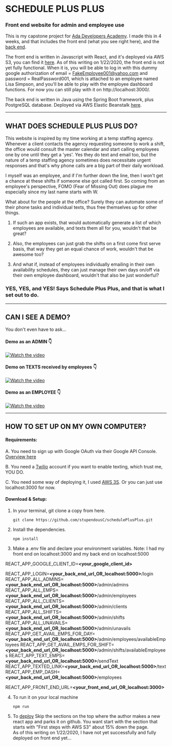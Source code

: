 # SCHEDULE PLUS PLUS
### Front end website for admin and employee use

This is my capstone project for <a href="https://adadevelopersacademy.org">Ada Developers Academy</a>.  I made this in 4 weeks, and that includes the front end (what you see right here), and the [back end](https://github.com/stupendousC/schedule).  

The front end is written in Javascript with React, and it's deployed via AWS S3, you can find it [here](http://schedplusplus.s3-website-us-west-2.amazonaws.com/).  As of this writing on 1/22/2020, the front end is not yet fully functional.  When it is, you will be able to log in with this dummy google authorization of email = FakeEmployee001@yahoo.com and password = RealPassword001, which is attached to an employee named Lisa Simpson, and you'll be able to play with the employee dashboard functions.  For now you can still play with it on http://localhost:3000/.

The back end is written in Java using the Spring Boot framework, plus PostgreSQL database.  Deployed via AWS Elastic Beanstalk [here](**<your_back_end_url_OR_localhost:5000>**).

***

## WHAT DOES SCHEDULE PLUS PLUS DO?

This website is inspired by my time working at a temp staffing agency.  Whenever a client contacts the agency requesting someone to work a shift, the office would consult the master calendar and start calling employees one by one until they get a 'yes'.  Yes they do text and email too, but the nature of a temp staffing agency sometimes does necessitate urgent responses and that's why phone calls are a big part of their daily workload.

I myself was an employee, and if I'm further down the line, then I won't get a chance at these shifts if someone else got called first.  So coming from an employee's perspective, FOMO (Fear of Missing Out) does plague me especially since my last name starts with W.

What about for the people at the office?  Surely they can automate some of their phone tasks and individual texts, thus free themselves up for other things.  

1. If such an app exists, that would automatically generate a list of which employees are available, and texts them all for you, wouldn't that be great?  

2. Also, the employees can just grab the shifts on a first come first serve basis, that way they get an equal chance of work, wouldn't that be awesome too?  

3. And what if, instead of employees individually emailing in their own availability schedules, they can just manage their own days on/off via their own employee dashboard, wouldn't that also be just wonderful?

### YES, YES, and YES!   Says Schedule Plus Plus, and that is what I set out to do.

***

## CAN I SEE A DEMO?

You don't even have to ask... 
#### Demo as an ADMIN 👇
[![Watch the video](https://img.youtube.com/vi/_9Q1ofPxcDg/hqdefault.jpg)](https://youtu.be/_9Q1ofPxcDg)

#### Demo on TEXTS received by employees 👇
[![Watch the video](https://img.youtube.com/vi/rvT_r7Nze6g/hqdefault.jpg)](https://youtu.be/rvT_r7Nze6g)

#### Demo as an EMPLOYEE 👇
[![Watch the video](https://img.youtube.com/vi/TMOkfiG8SKQ/hqdefault.jpg)](https://youtu.be/TMOkfiG8SKQ)

***

## HOW TO SET UP ON MY OWN COMPUTER?
#### Requirements: 
A. You need to sign up with Google OAuth via their Google API Console.  [Overview here](https://developers.google.com/identity/protocols/OAuth2)

B. You need a [Twilio](https://www.twilio.com/) account if you want to enable texting, which trust me, YOU DO.

C. You need some way of deploying it, I used [AWS 3S](https://aws.amazon.com/s3/?nc2=h_ql_prod_fs_s3).  Or you can just use localhost:3000 for now.

#### Download & Setup:
1. In your terminal, git clone a copy from here.

    `git clone https://github.com/stupendousC/schedulePlusPlus.git`

2. Install the dependencies.

    `npm install`

3. Make a .env file and declare your environment variables.
  Note: I had my front end on localhost:3000 and my back end on localhost:5000

  REACT_APP_GOOGLE_CLIENT_ID=**<your_google_client_id>**

  REACT_APP_LOGIN=**<your_back_end_url_OR_localhost:5000>**/login
  REACT_APP_ALL_ADMINS=**<your_back_end_url_OR_localhost:5000>**/admin/admins
  REACT_APP_ALL_EMPS=**<your_back_end_url_OR_localhost:5000>**/admin/employees
  REACT_APP_ALL_CLIENTS=**<your_back_end_url_OR_localhost:5000>**/admin/clients
  REACT_APP_ALL_SHIFTS=**<your_back_end_url_OR_localhost:5000>**/admin/shifts
  REACT_APP_ALL_UNAVAILS=**<your_back_end_url_OR_localhost:5000>**/admin/unavails
  REACT_APP_GET_AVAIL_EMPS_FOR_DAY=**<your_back_end_url_OR_localhost:5000>**/admin/employees/availableEmployees
  REACT_APP_GET_AVAIL_EMPS_FOR_SHIFT=**<your_back_end_url_OR_localhost:5000>**/admin/shifts/availableEmployees
  REACT_APP_TEXT_EMPS=**<your_back_end_url_OR_localhost:5000>**/sendText
  REACT_APP_TEXTED_LINK=**<your_back_end_url_OR_localhost:5000>**/text
  REACT_APP_EMP_DASH=**<your_back_end_url_OR_localhost:5000>**/employees

  REACT_APP_FRONT_END_URL=**<your_front_end_url_OR_localhost:3000>**
  
4. To run it on your local machine

    `npm run`

5. To [deploy](https://medium.com/dailyjs/a-guide-to-deploying-your-react-app-with-aws-s3-including-https-a-custom-domain-a-cdn-and-58245251f081)
  Skip the sections on the top where the author makes a new react app and parks it on github.  You want start with the section that starts with "First steps with AWS S3" about 15% down the page.  
  As of this writing on 1/22/2020, I have not yet successfully and fully deployed on front end yet...
